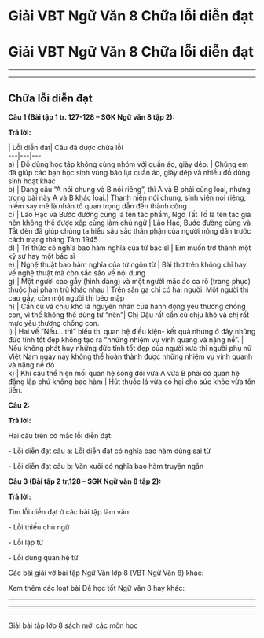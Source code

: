 # Giải VBT Ngữ Văn 8 Chữa lỗi diễn đạt

# Giải VBT Ngữ Văn 8 Chữa lỗi diễn đạt

* * *

* * *

## Chữa lỗi diễn đạt

**Câu 1 (Bài tập 1 tr. 127-128 – SGK Ngữ văn 8 tập 2):**

**Trả lời:**

| Lỗi diễn đạt|  Câu đã được chữa lỗi   
---|---|---  
a) | Đồ dùng học tập không cùng nhóm với quần áo, giày dép. | Chúng em đã giúp các bạn học sinh vùng bão lụt quần áo, giày dép và nhiều đồ dùng sinh hoạt khác   
b) | Dạng câu “A nói chung và B nói riêng”, thì A và B phải cùng loại, nhưng trong bài này A và B khác loại.|  Thanh niên nói chung, sinh viên nói riêng, niềm say mê là nhân tố quan trọng dẫn đến thành công   
c) | Lão Hạc và Bước đường cùng là tên tác phẩm, Ngô Tất Tố là tên tác giả nên không thể được xếp cùng làm chủ ngữ | Lão Hạc, Bước đường cùng và Tắt đèn đã giúp chúng ta hiểu sâu sắc thân phận của người nông dân trước cách mạng tháng Tám 1945   
d) | Trí thức có nghĩa bao hàm nghĩa của từ bác sĩ | Em muốn trở thành một kỹ sư hay một bác sĩ   
e) | Nghệ thuật bao hàm nghĩa của từ ngôn từ | Bài thơ trên không chỉ hay về nghệ thuật mà còn sắc sảo về nội dung   
g) | Một người cao gầy (hình dáng) và một người mặc áo ca rô (trang phục) thuộc hai phạm trù khác nhau | Trên sân ga chỉ có hai người. Một người thì cao gầy, còn một người thì béo mập   
h) | Cần cù và chịu khó là nguyên nhân của hành động yêu thương chồng con, vì thế không thể dùng từ “nên”|  Chị Dậu rất cần cù chịu khó và chị rất mực yêu thương chồng con.   
i) | Hai vế “Nếu… thì” biểu thị quan hệ điều kiện- kết quả nhưng ở đây những đức tính tốt đẹp không tạo ra “những nhiệm vụ vinh quang và nặng nề”. | Nếu không phát huy những đức tính tốt đẹp của người xưa thì người phụ nữ Việt Nam ngày nay không thể hoàn thành được những nhiệm vụ vinh quanh và nặng nề đó   
k) | Khi câu thể hiện mối quan hệ song đôi vừa A vừa B phải có quan hệ đẳng lập chứ không bao hàm | Hút thuốc lá vừa có hại cho sức khỏe vừa tốn tiền.   
  
**Câu 2:**

**Trả lời:**

Hai câu trên có mắc lỗi diễn đạt: 

\- Lỗi diễn đạt câu a: Lỗi diễn đạt có nghĩa bao hàm dùng sai từ 

\- Lỗi diễn đạt câu b: Văn xuôi có nghĩa bao hàm truyện ngắn 

**Câu 3 (Bài tập 2 tr,128 – SGK Ngữ văn 8 tập 2):**

**Trả lời:**

Tìm lỗi diễn đạt ở các bài tập làm văn: 

\- Lỗi thiếu chủ ngữ 

\- Lỗi lặp từ 

\- Lỗi dùng quan hệ từ 

Các bài giải vở bài tập Ngữ Văn lớp 8 (VBT Ngữ Văn 8) khác:

Xem thêm các loạt bài Để học tốt Ngữ văn 8 hay khác:

* * *

* * *

* * *

Giải bài tập lớp 8 sách mới các môn học
